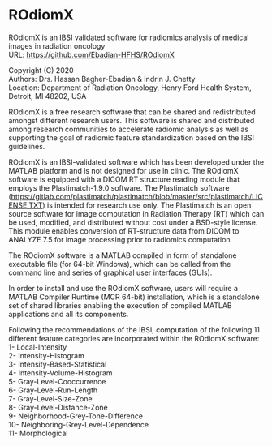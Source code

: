# ROdiomX

ROdiomX is an IBSI validated software for radiomics analysis of medical images in radiation oncology                      
URL: <https://github.com/Ebadian-HFHS/ROdiomX>                                                                       
                                                                                          
Copyright (C) 2020                                                                                       
Authors: Drs. Hassan Bagher-Ebadian & Indrin J. Chetty                                                                                                                       
Location: Department of Radiation Oncology, Henry Ford Health System, Detroit, MI 48202, USA

ROdiomX is a free research software that can be shared and redistributed amongst different research users.
This software is shared and distributed among research communities to accelerate radiomic analysis as well as
supporting the goal of radiomic feature standardization based on the IBSI guidelines.

ROdiomX is an IBSI-validated software which has been developed under the MATLAB platform and is not designed
for use in clinic. The ROdiomX software is equipped with a DICOM RT structure reading module that employs the
Plastimatch-1.9.0 software. The Plastimatch software (https://gitlab.com/plastimatch/plastimatch/blob/master/src/plastimatch/LICENSE.TXT) 
is intended for research use only. The Plastimatch is an open source software for image computation in Radiation Therapy (RT) which can be used, modified, 
and distributed without cost under a BSD-style license. This module enables conversion of RT-structure data from DICOM to ANALYZE 7.5 for image processing prior
to radiomics computation.

The ROdiomX software is a MATLAB compiled in form of standalone executable file (for 64-bit Windows), which can
be called from the command line and series of graphical user interfaces (GUIs). 

In order to install and use the ROdiomX software, users will require a MATLAB Compiler Runtime
(MCR 64-bit) installation, which is a standalone set of shared libraries enabling the execution of compiled
MATLAB applications and all its components.

Following the recommendations of the IBSI, computation of the following 11 different feature categories are 
incorporated within the ROdiomX software:                                                                  
1- Local-Intensity                                                                                                
2- Intensity-Histogram                                                                                                
3- Intensity-Based-Statistical                                                                                                
4- Intensity-Volume-Histogram                                                                                                
5- Gray-Level-Cooccurrence                                                                                                
6- Gray-Level-Run-Length                                                                                                
7- Gray-Level-Size-Zone                                                                                                
8- Gray-Level-Distance-Zone                                                                                                
9- Neighborhood-Grey-Tone-Difference                                                                                                
10- Neighboring-Grey-Level-Dependence                                                                                                
11- Morphological                                                                                                


